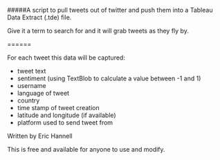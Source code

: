 #####A script to pull tweets out of twitter and push them into a Tableau Data Extract (.tde) file.

Give it a term to search for and it will grab tweets as they fly by.

======

For each tweet this data will be captured:
* tweet text
* sentiment (using TextBlob to calculate a value between -1 and 1)
* username
* language of tweet
* country
* time stamp of tweet creation
* latitude and longitude (if available)
* platform used to send tweet from

Written by Eric Hannell

This is free and available for anyone to use and modify.